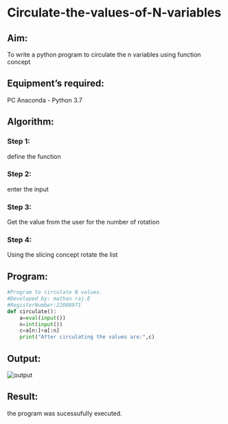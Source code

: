# Circulate-the-values-of-N-variables
## Aim:
To write a python program to circulate the n variables using function concept
## Equipment’s required:
PC
Anaconda - Python 3.7
## Algorithm: 
### Step 1:
define the function
### Step 2: 
enter the input
### Step 3: 
Get the value from the user for the number of rotation
### Step 4: 
Using the slicing concept rotate the list

## Program:
```python
#Program to circulate N values.
#Developed by: mathan raj.E
#RegisterNumber:22008971
def circulate():
    a=eval(input())
    n=int(input())
    c=a[n:]+a[:n]
    print("After circulating the values are:",c)
```

## Output:
![output](./cir.n.png)

## Result:
the program was sucessufully executed.
